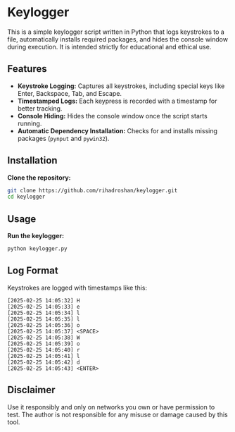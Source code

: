 # Keylogger

This is a simple keylogger script written in Python that logs keystrokes to a file, automatically installs required packages, and hides the console window during execution. It is intended strictly for educational and ethical use.  

## Features
- **Keystroke Logging:** Captures all keystrokes, including special keys like Enter, Backspace, Tab, and Escape.  
- **Timestamped Logs:** Each keypress is recorded with a timestamp for better tracking.  
- **Console Hiding:** Hides the console window once the script starts running.  
- **Automatic Dependency Installation:** Checks for and installs missing packages (`pynput` and `pywin32`).  

## Installation

**Clone the repository:**  
   ```bash
   git clone https://github.com/rihadroshan/keylogger.git
   cd keylogger
   ```

## Usage

**Run the keylogger:**  

   ```bash
   python keylogger.py
   ```

## Log Format

Keystrokes are logged with timestamps like this:  
```
[2025-02-25 14:05:32] H  
[2025-02-25 14:05:33] e  
[2025-02-25 14:05:34] l  
[2025-02-25 14:05:35] l  
[2025-02-25 14:05:36] o  
[2025-02-25 14:05:37] <SPACE>  
[2025-02-25 14:05:38] W  
[2025-02-25 14:05:39] o  
[2025-02-25 14:05:40] r  
[2025-02-25 14:05:41] l  
[2025-02-25 14:05:42] d  
[2025-02-25 14:05:43] <ENTER>  
```
## Disclaimer

Use it responsibly and only on networks you own or have permission to test. The author is not responsible for any misuse or damage caused by this tool.
